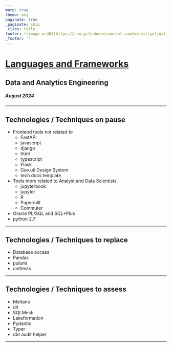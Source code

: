 ```yaml
---
marp: true
theme: moj
paginate: true
_paginate: skip
_class: title
footer: ![image w:40](https://raw.githubusercontent.com/ministryofjustice/marp-moj-theme/main/images/moj.png)
_footer: ''
---
```


<!-- _header: ![w:100](https://raw.githubusercontent.com/ministryofjustice/marp-moj-theme/main/images/moj.png) -->

# [Languages and Frameworks](https://moj-analytical-services.github.io/data-and-analytics-engineering-tech-radar/2024_august/languages/)

## Data and Analytics Engineering

##### August 2024

---

## Technologies / Techniques on pause

- Frontend tools not related to 
    - FastAPI
    - javascript
    - django
    - html
    - typescript
    - Flask
    - Gov.uk Design System
    - tech docs template
- Tools more related to Analyst and Data Scientists
    - jupyterbook
    - jupyter
    - R
    - Papermill
    - Commuter
- Oracle PL/SQL and SQL*Plus
- python 2.7
---

## Technologies / Techniques to replace

- Database access
- Pandas
- pulumi
- unittests
---

## Technologies / Techniques to assess

- Meltano
- dlt
- SQLMesh
- Lakeformation
- Pydantic
- Typer
- dbt audit helper

---